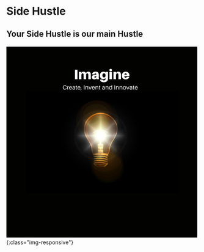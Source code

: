 <!DOCTYPE html>
<html>
  <h1><p>Side Hustle</h1></p>
  <h2><p>Your Side Hustle is our main Hustle</h2></p>
</html>




![imagine](img/SideHustleLogo.png){:class="img-responsive"}
